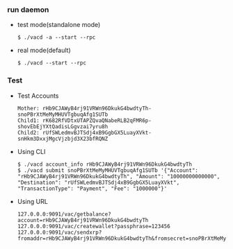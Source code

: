 ### run daemon
  - test mode(standalone mode)
     
        $ ./vacd -a --start --rpc
  - real mode(default)
  
        $ ./vacd --start --rpc
### Test

  - Test Accounts
      
        Mother: rHb9CJAWyB4rj91VRWn96DkukG4bwdtyTh-snoPBrXtMeMyMHUVTgbuqAfg1SUTb
        Child1: rK682RfVDtxUTAPZQvaQNabeRLB2qFMR6p-shovEbEjYXtQadisLGgvzai7yru8h
        Child2: rUfSWLedmvBJTSdj4xB9GgbGX5LuayXVkt-snHkm3DxxjMgcVjzbjd3X23bfRQNZ
        
  - Using CLI
  
        $ ./vacd account_info rHb9CJAWyB4rj91VRWn96DkukG4bwdtyTh
        $ ./vacd submit snoPBrXtMeMyMHUVTgbuqAfg1SUTb '{"Account": "rHb9CJAWyB4rj91VRWn96DkukG4bwdtyTh", "Amount": "10000000000000", "Destination": "rUfSWLedmvBJTSdj4xB9GgbGX5LuayXVkt", "TransactionType": "Payment", "Fee": "1000000"}'
             
  - Using URL
  
        127.0.0.0:9091/vac/getbalance?account=rHb9CJAWyB4rj91VRWn96DkukG4bwdtyTh
        127.0.0.0:9091/vac/createwallet?passphrase=123456
        127.0.0.0:9091/vac/sendxrp?fromaddr=rHb9CJAWyB4rj91VRWn96DkukG4bwdtyTh&fromsecret=snoPBrXtMeMyMHUVTgbuqAfg1SUTb&toaddr=rK682RfVDtxUTAPZQvaQNabeRLB2qFMR6p&value=1000
